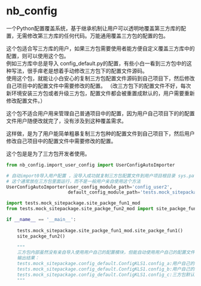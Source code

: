 # nb_config


一个Python配置覆盖系统，基于继承机制让用户可以透明地覆盖第三方库的配置，无需修改第三方库的任何代码。万能通用覆盖三方包的配置的包。

这个包适合写三方库的用户，如果三方包需要使用者能方便自定义覆盖三方库中的配置，则可以使用这个包。         
例如三方库中总是导入 config_default.py的配置，有些小白一看到三方包中的这种写法，很手痒老是想着手动修改三方包下的配置文件源码。   
使用这个包，就能让小白安心的复制三方包配置文件源码到自己项目下，然后修改自己项目中的配置文件中需要修改的配置。
（改三方包下的配置文件不好，每次新环境安装三方包或者升级三方包，配置文件都会被重置成默认的，用户需要重新修改配置文件。）

这个包不适合用户用来管理自己普通项目中的配置，因为用户自己项目下的的配置文件用户随便改就完了，没有涉及到这种覆盖需求。    

这样做，是为了用户能简单粗暴复制三方包种的配置文件到自己项目下，然后用户修改自己项目中的配置文件中需要修改的配置。

这个包是是为了三方包开发者使用。


```python
from nb_config.import_user_config import UserConfigAutoImporter

# 自动import0导入用户配置 ，没导入成功就复制三方包配置文件到用户项目根目录 sys.path[1]下新建配置文件。
# 这个通常放在三方包里面运行，而不是一般用户亲自使用这个方法
UserConfigAutoImporter(user_config_module_path='config_user2',
                       default_config_module_path='tests.mock_sitepackage.config_default').auto_import_user_config()

import tests.mock_sitepackage.site_packge_fun1_mod
from tests.mock_sitepackage.site_packge_fun2_mod import site_packge_fun2

if __name__ == '__main__':
    
    tests.mock_sitepackage.site_packge_fun1_mod.site_packge_fun1()
    site_packge_fun2()

    """
    三方包内部虽然没有亲自导入使用用户自己的配置模块，但能自动使用用户自己的配置文件中设置的值。
    输出结果：
    tests.mock_sitepackage.config_default.ConfigKLS1.config_a:用户自己的a
    tests.mock_sitepackage.config_default.ConfigKLS1.config_b:用户自己的b
    tests.mock_sitepackage.config_default.ConfigKLS1.config_c:三方包默认的c
    """
```